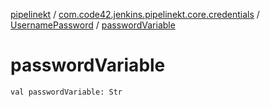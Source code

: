 [pipelinekt](../../index.md) / [com.code42.jenkins.pipelinekt.core.credentials](../index.md) / [UsernamePassword](index.md) / [passwordVariable](./password-variable.md)

# passwordVariable

`val passwordVariable: Str`